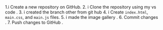 1.i Create a new repository on GitHub.
2.  i Clone the repository using my vs code .
3. i created the branch other from git hub
4.  i Create `index.html`, `main.css`, and `main.js` files.
5. i made the image gallery .
6. Commit changes .
7. Push changes to GitHub .
